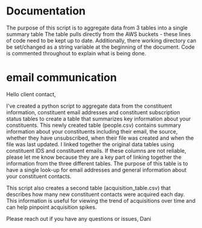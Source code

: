 # Documentation
The purpose of this script is to aggregate data from 3 tables into a single summary table
The table pulls directly from the AWS buckets - these lines of code need to be kept up to date. Additionally, there working directory can be set/changed as a string variable at the beginning of the document. Code is commented throughout to explain what is being done.

# email communication
Hello client contact,

I've created a python script to aggregate data from the constituent information, constituent email addresses and constituent subscription status tables to create a table that summarizes key information about your constituents. This newly created table (people.csv) contains summary information about your constituents including their email, the source, whether they have unsubscribed, when their file was created and when the file was last updated. I linked together the original data tables using constituent IDS and constituent emails. If these columns are not reliable, please let me know because they are a key part of linking together the information from the three different tables. The purpose of this table is to have a single look-up for email addresses and general information about your constituent contacts.

This script also creates a second table (acquisition_table.csv) that describes how many new constituent contacts were acquired each day. This information is useful for viewing the trend of acquisitions over time and can help pinpoint acquisition spikes.

Please reach out if you have any questions or issues,
Dani
